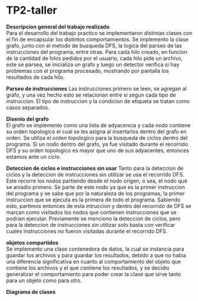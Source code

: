 # TP2-taller

**Descripcion general del trabajo realizado**  
Para el desarrollo del trabajo practico se implementaron distintas clases con el fin de encapsular los distintos comportamientos. Se implemento la clase grafo, junto con el metodo de busqueda DFS, la logica del parseo de las instrucciones del programa, entre otras. Para cada hilo creado, en funcion de la cantidad de hilos pedidos por el usuario, cada hilo pide un archivo, este se parsea, se inicializa un grafo y luego un detector verifica si hay problemas con el programa procesado, mostrando por pantalla los resultados de cada hilo.

**Parseo de instrucciones**
Las instrucciones primero se leen, se agregan al grafo, y una vez hecho esto se relacionan entre si segun cada tipo de instruccion. El tipo de instruccion y la condicion de etiqueta se tratan como casos separados.

**Disenio del grafo**  
El grafo se implemento como una lista de adyacencia y cada nodo contiene su orden topologico el cual se les asigna al insertarlos dentro del grafo en orden. Se utiliza el orden topologico para la busqueda de ciclos dentro del programa. Si un nodo dentro del grafo, ya fue visitado durante el recorrido DFS y su orden topologico es mayor que uno de sus adyacentes, entonces estamos ante un ciclo.  

**Deteccion de ciclos e instrucciones sin usar**
Tanto para la deteccion de ciclos y la deteccion de instrucciones sin utilizar se usa el recorrido DFS. Este recorre los nodos partiendo desde el nodo origen, o sea, el nodo que se aniadio primero. Se parte de este nodo ya que es la primer instruccion del programa y se sabe que por la naturaleza de los programas, la primer instruccion que se ejecuta es la primera de todo el programa. Sabiendo esto, partimos entonces de esta intruccion y dentro del recorrido de DFS se marcan como visitados los nodos que contienen instrucciones que se podrian ejecutar. Previamente se menciono la deteccion de ciclos, pero para la deteccion de instrucciones sin utilizar solo basta con verificar cuales instrucciones no fueron visitadas durante el recorrido DFS. 

**objetos compartidos**  
Se implemento una clase contenedora de datos, la cual se instancia para guardar los archivos y para guardar los resultados, debido a que no habia una diferencia significativa en cuanto al comportamiento del objeto que contiene los archivos y el que contiene los resultados, y se decidio generalizar el comportamiento para poder crear la clase que sirve tanto para un objeto como para otro.  

**Diagrama de clases**  

